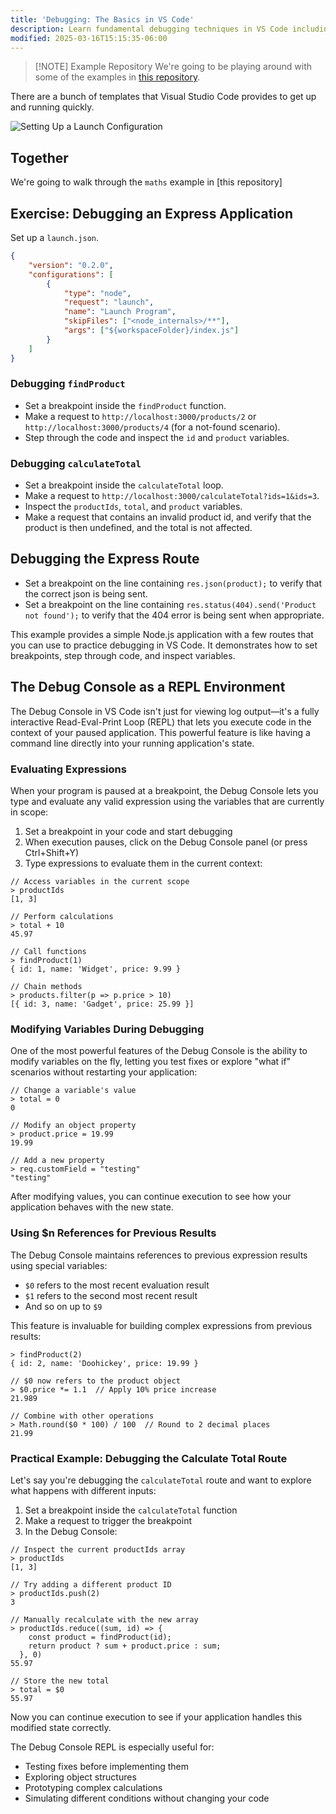 ```yaml
---
title: 'Debugging: The Basics in VS Code'
description: Learn fundamental debugging techniques in VS Code including launch configurations, breakpoints, and stepping through code
modified: 2025-03-16T15:15:35-06:00
---
```


> [!NOTE] Example Repository
> We're going to be playing around with some of the examples in [this repository](https://github.com/stevekinney/vscode-examples).

There are a bunch of templates that Visual Studio Code provides to get up and running quickly.

![Setting Up a Launch Configuration](assets/Code%20-%20index.js%20—%20maths%20-2025-03-16%20at%2014.29.30@2x.png)

## Together

We're going to walk through the `maths` example in [this repository]
## Exercise: Debugging an Express Application

Set up a `launch.json`.

```json
{
	"version": "0.2.0",
	"configurations": [
		{
			"type": "node",
			"request": "launch",
			"name": "Launch Program",
			"skipFiles": ["<node_internals>/**"],
			"args": ["${workspaceFolder}/index.js"]
		}
	]
}
```

### Debugging `findProduct`

- Set a breakpoint inside the `findProduct` function.
- Make a request to `http://localhost:3000/products/2` or `http://localhost:3000/products/4` (for a not-found scenario).
- Step through the code and inspect the `id` and `product` variables.

### Debugging `calculateTotal`

- Set a breakpoint inside the `calculateTotal` loop.
- Make a request to `http://localhost:3000/calculateTotal?ids=1&ids=3`.
- Inspect the `productIds`, `total`, and `product` variables.
- Make a request that contains an invalid product id, and verify that the product is then undefined, and the total is not affected.

## Debugging the Express Route

- Set a breakpoint on the line containing `res.json(product);` to verify that the correct json is being sent.
- Set a breakpoint on the line containing `res.status(404).send('Product not found');` to verify that the 404 error is being sent when appropriate.

This example provides a simple Node.js application with a few routes that you can use to practice debugging in VS Code. It demonstrates how to set breakpoints, step through code, and inspect variables.

## The Debug Console as a REPL Environment

The Debug Console in VS Code isn't just for viewing log output—it's a fully interactive Read-Eval-Print Loop (REPL) that lets you execute code in the context of your paused application. This powerful feature is like having a command line directly into your running application's state.

### Evaluating Expressions

When your program is paused at a breakpoint, the Debug Console lets you type and evaluate any valid expression using the variables that are currently in scope:

1. Set a breakpoint in your code and start debugging
2. When execution pauses, click on the Debug Console panel (or press Ctrl+Shift+Y)
3. Type expressions to evaluate them in the current context:

```
// Access variables in the current scope
> productIds
[1, 3]

// Perform calculations
> total + 10
45.97

// Call functions
> findProduct(1)
{ id: 1, name: 'Widget', price: 9.99 }

// Chain methods
> products.filter(p => p.price > 10)
[{ id: 3, name: 'Gadget', price: 25.99 }]
```

### Modifying Variables During Debugging

One of the most powerful features of the Debug Console is the ability to modify variables on the fly, letting you test fixes or explore "what if" scenarios without restarting your application:

```
// Change a variable's value
> total = 0
0

// Modify an object property
> product.price = 19.99
19.99

// Add a new property
> req.customField = "testing"
"testing"
```

After modifying values, you can continue execution to see how your application behaves with the new state.

### Using $n References for Previous Results

The Debug Console maintains references to previous expression results using special variables:

- `$0` refers to the most recent evaluation result
- `$1` refers to the second most recent result
- And so on up to `$9`

This feature is invaluable for building complex expressions from previous results:

```
> findProduct(2)
{ id: 2, name: 'Doohickey', price: 19.99 }

// $0 now refers to the product object
> $0.price *= 1.1  // Apply 10% price increase
21.989

// Combine with other operations
> Math.round($0 * 100) / 100  // Round to 2 decimal places
21.99
```

### Practical Example: Debugging the Calculate Total Route

Let's say you're debugging the `calculateTotal` route and want to explore what happens with different inputs:

1. Set a breakpoint inside the `calculateTotal` function
2. Make a request to trigger the breakpoint
3. In the Debug Console:

```
// Inspect the current productIds array
> productIds
[1, 3]

// Try adding a different product ID
> productIds.push(2)
3

// Manually recalculate with the new array
> productIds.reduce((sum, id) => {
    const product = findProduct(id);
    return product ? sum + product.price : sum;
  }, 0)
55.97

// Store the new total
> total = $0
55.97
```

Now you can continue execution to see if your application handles this modified state correctly.

The Debug Console REPL is especially useful for:
- Testing fixes before implementing them
- Exploring object structures
- Prototyping complex calculations
- Simulating different conditions without changing your code
